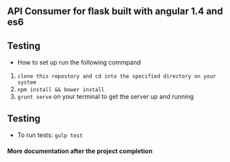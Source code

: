 ## API Consumer for flask built with angular 1.4 and es6


## Testing
* How to set up run the following commpand
1. ``` clone this repostory and cd into the specified directory on your system ```
2. ```npm install && bower install ```
3. ``` grunt serve ``` on your terminal to get the server up and running

## Testing
* To run tests:
``` gulp test ```

#### More documentation after the project completion